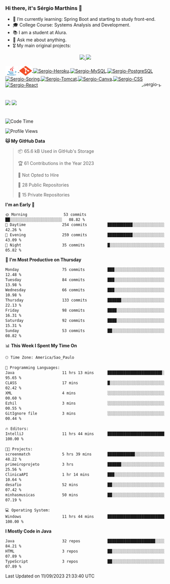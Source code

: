 ### Hi there, it's Sérgio Marthins 👋


- 🌱 I’m currently learning: Spring Boot and starting to study front-end.
- 🎓 College Course: Systems Analysis and Development.
- 📚  I am a student at Alura.
- 💬 Ask me about anything.
- 🎖 My main original projects: 

<div align="center">
  <a href="https://github.com/Almadavic">
  <img height="180em" src="https://github-readme-stats.vercel.app/api?username=Marthiins&show_icons=true&theme=dracula&include_all_commits=true&count_private=true"/>
  <img height="180em" src="https://github-readme-stats.vercel.app/api/top-langs/?username=Marthiins&layout=compact&langs_count=7&theme=dracula"/>
</div>
<div style="display: inline_block"><br>
  <img align="center" alt="Sergio-Java" height="30" width="40" src="https://raw.githubusercontent.com/devicons/devicon/master/icons/java/java-original.svg">
  <img align="center" alt="Sergio-Git" height="30" width="40" src="https://raw.githubusercontent.com/devicons/devicon/master/icons/git/git-original.svg">
  <img align="center" alt="Sergio-Heroku" height="30" width="40" src="https://cdn.jsdelivr.net/gh/devicons/devicon/icons/heroku/heroku-plain-wordmark.svg" />             
  <img align="center" alt="Sergio-MySQL" height="30" width="40" src="https://cdn.jsdelivr.net/gh/devicons/devicon/icons/mysql/mysql-original-wordmark.svg" />
  <img align="center" alt="Sergio-PostgreSQL" height="30" width="40" src="https://cdn.jsdelivr.net/gh/devicons/devicon/icons/postgresql/postgresql-plain-wordmark.svg" />
  <img align="center" alt="Sergio-Spring" height="30" width="40" src="https://cdn.jsdelivr.net/gh/devicons/devicon/icons/spring/spring-original-wordmark.svg" />
  <img align="center" alt="Sergio-Tomcat" height="30" width="40" src="https://cdn.jsdelivr.net/gh/devicons/devicon/icons/tomcat/tomcat-original-wordmark.svg" />
  <img align="center" alt="Sergio-Canva" height="30" width="40" src="https://cdn.jsdelivr.net/gh/devicons/devicon/icons/canva/canva-original.svg" />
  <img align="center" alt="Sergio-CSS" height="30" width="40" src="https://cdn.jsdelivr.net/gh/devicons/devicon/icons/css3/css3-original.svg" />
  <img align="center" alt="Sergio-React" height="30" width="40" src="https://cdn.jsdelivr.net/gh/devicons/devicon/icons/react/react-original.svg" />        
  <img align="right" alt="Sergio-pic" height="150" style="border-radius:50px;" src="https://user-images.githubusercontent.com/47826754/188357708-748fc4f4-5846-47a3-9063-ce04eeefcb8f.png">
</div>

#

<div> 
 <a href = "mailto:sergio.marthiins@gmail.com"><img src="https://img.shields.io/badge/-Gmail-%23333?style=for-the-badge&logo=gmail&logoColor=white" target="_blank"></a>
  <a href="https://www.linkedin.com/in/.........../" target="_blank"><img src="https://img.shields.io/badge/-LinkedIn-%230077B5?style=for-the-badge&logo=linkedin&logoColor=white" target="_blank"></a> 
</div>

#

<!--START_SECTION:waka-->
![Code Time](http://img.shields.io/badge/Code%20Time-56%20hrs%2047%20mins-blue)

![Profile Views](http://img.shields.io/badge/Profile%20Views-0-blue)

**🐱 My GitHub Data** 

> 📦 65.6 kB Used in GitHub's Storage 
 > 
> 🏆 61 Contributions in the Year 2023
 > 
> 🚫 Not Opted to Hire
 > 
> 📜 28 Public Repositories 
 > 
> 🔑 15 Private Repositories 
 > 
**I'm an Early 🐤** 

```text
🌞 Morning                53 commits          ██░░░░░░░░░░░░░░░░░░░░░░░   08.82 % 
🌆 Daytime                254 commits         ███████████░░░░░░░░░░░░░░   42.26 % 
🌃 Evening                259 commits         ███████████░░░░░░░░░░░░░░   43.09 % 
🌙 Night                  35 commits          █░░░░░░░░░░░░░░░░░░░░░░░░   05.82 % 
```
📅 **I'm Most Productive on Thursday** 

```text
Monday                   75 commits          ███░░░░░░░░░░░░░░░░░░░░░░   12.48 % 
Tuesday                  84 commits          ███░░░░░░░░░░░░░░░░░░░░░░   13.98 % 
Wednesday                66 commits          ███░░░░░░░░░░░░░░░░░░░░░░   10.98 % 
Thursday                 133 commits         ██████░░░░░░░░░░░░░░░░░░░   22.13 % 
Friday                   98 commits          ████░░░░░░░░░░░░░░░░░░░░░   16.31 % 
Saturday                 92 commits          ████░░░░░░░░░░░░░░░░░░░░░   15.31 % 
Sunday                   53 commits          ██░░░░░░░░░░░░░░░░░░░░░░░   08.82 % 
```


📊 **This Week I Spent My Time On** 

```text
🕑︎ Time Zone: America/Sao_Paulo

💬 Programming Languages: 
Java                     11 hrs 13 mins      ████████████████████████░   95.65 % 
CLASS                    17 mins             █░░░░░░░░░░░░░░░░░░░░░░░░   02.42 % 
XML                      4 mins              ░░░░░░░░░░░░░░░░░░░░░░░░░   00.60 % 
Ezhil                    3 mins              ░░░░░░░░░░░░░░░░░░░░░░░░░   00.55 % 
GitIgnore file           3 mins              ░░░░░░░░░░░░░░░░░░░░░░░░░   00.44 % 

🔥 Editors: 
IntelliJ                 11 hrs 44 mins      █████████████████████████   100.00 % 

🐱‍💻 Projects: 
screenmatch              5 hrs 39 mins       ████████████░░░░░░░░░░░░░   48.22 % 
primeiroprojeto          3 hrs               ██████░░░░░░░░░░░░░░░░░░░   25.56 % 
ClinicaAPI               1 hr 14 mins        ███░░░░░░░░░░░░░░░░░░░░░░   10.64 % 
desafio                  52 mins             ██░░░░░░░░░░░░░░░░░░░░░░░   07.42 % 
minhasmusicas            50 mins             ██░░░░░░░░░░░░░░░░░░░░░░░   07.19 % 

💻 Operating System: 
Windows                  11 hrs 44 mins      █████████████████████████   100.00 % 
```

**I Mostly Code in Java** 

```text
Java                     32 repos            █████████████████████░░░░   84.21 % 
HTML                     3 repos             ██░░░░░░░░░░░░░░░░░░░░░░░   07.89 % 
TypeScript               3 repos             ██░░░░░░░░░░░░░░░░░░░░░░░   07.89 % 
```




 Last Updated on 11/09/2023 21:33:40 UTC
<!--END_SECTION:waka-->

